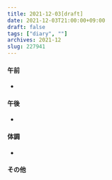 ```yaml
---
title: 2021-12-03[draft]
date: 2021-12-03T21:00:00+09:00
draft: false
tags: ["diary", ""]
archives: 2021-12
slug: 227941
---
```

#### 午前
- 
#### 午後
- 
#### 体調
- 
#### その他
